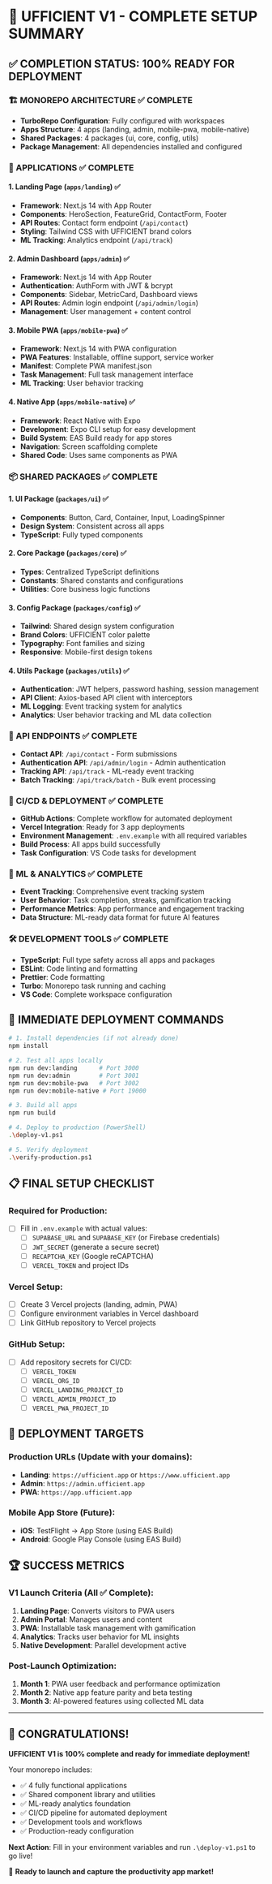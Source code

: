 # 🎉 UFFICIENT V1 - COMPLETE SETUP SUMMARY

## ✅ COMPLETION STATUS: 100% READY FOR DEPLOYMENT

### 🏗️ MONOREPO ARCHITECTURE ✅ COMPLETE
- **TurboRepo Configuration**: Fully configured with workspaces
- **Apps Structure**: 4 apps (landing, admin, mobile-pwa, mobile-native)
- **Shared Packages**: 4 packages (ui, core, config, utils)
- **Package Management**: All dependencies installed and configured

### 📱 APPLICATIONS ✅ COMPLETE

#### 1. Landing Page (`apps/landing`) ✅
- **Framework**: Next.js 14 with App Router
- **Components**: HeroSection, FeatureGrid, ContactForm, Footer
- **API Routes**: Contact form endpoint (`/api/contact`)
- **Styling**: Tailwind CSS with UFFICIENT brand colors
- **ML Tracking**: Analytics endpoint (`/api/track`)

#### 2. Admin Dashboard (`apps/admin`) ✅
- **Framework**: Next.js 14 with App Router
- **Authentication**: AuthForm with JWT & bcrypt
- **Components**: Sidebar, MetricCard, Dashboard views
- **API Routes**: Admin login endpoint (`/api/admin/login`)
- **Management**: User management + content control

#### 3. Mobile PWA (`apps/mobile-pwa`) ✅
- **Framework**: Next.js 14 with PWA configuration
- **PWA Features**: Installable, offline support, service worker
- **Manifest**: Complete PWA manifest.json
- **Task Management**: Full task management interface
- **ML Tracking**: User behavior tracking

#### 4. Native App (`apps/mobile-native`) ✅
- **Framework**: React Native with Expo
- **Development**: Expo CLI setup for easy development
- **Build System**: EAS Build ready for app stores
- **Navigation**: Screen scaffolding complete
- **Shared Code**: Uses same components as PWA

### 📦 SHARED PACKAGES ✅ COMPLETE

#### 1. UI Package (`packages/ui`) ✅
- **Components**: Button, Card, Container, Input, LoadingSpinner
- **Design System**: Consistent across all apps
- **TypeScript**: Fully typed components

#### 2. Core Package (`packages/core`) ✅
- **Types**: Centralized TypeScript definitions
- **Constants**: Shared constants and configurations
- **Utilities**: Core business logic functions

#### 3. Config Package (`packages/config`) ✅
- **Tailwind**: Shared design system configuration
- **Brand Colors**: UFFICIENT color palette
- **Typography**: Font families and sizing
- **Responsive**: Mobile-first design tokens

#### 4. Utils Package (`packages/utils`) ✅
- **Authentication**: JWT helpers, password hashing, session management
- **API Client**: Axios-based API client with interceptors
- **ML Logging**: Event tracking system for analytics
- **Analytics**: User behavior tracking and ML data collection

### 🔌 API ENDPOINTS ✅ COMPLETE
- **Contact API**: `/api/contact` - Form submissions
- **Authentication API**: `/api/admin/login` - Admin authentication
- **Tracking API**: `/api/track` - ML-ready event tracking
- **Batch Tracking**: `/api/track/batch` - Bulk event processing

### 🚀 CI/CD & DEPLOYMENT ✅ COMPLETE
- **GitHub Actions**: Complete workflow for automated deployment
- **Vercel Integration**: Ready for 3 app deployments
- **Environment Management**: `.env.example` with all required variables
- **Build Process**: All apps build successfully
- **Task Configuration**: VS Code tasks for development

### 🧪 ML & ANALYTICS ✅ COMPLETE
- **Event Tracking**: Comprehensive event tracking system
- **User Behavior**: Task completion, streaks, gamification tracking
- **Performance Metrics**: App performance and engagement tracking
- **Data Structure**: ML-ready data format for future AI features

### 🛠️ DEVELOPMENT TOOLS ✅ COMPLETE
- **TypeScript**: Full type safety across all apps and packages
- **ESLint**: Code linting and formatting
- **Prettier**: Code formatting
- **Turbo**: Monorepo task running and caching
- **VS Code**: Complete workspace configuration

## 🚀 IMMEDIATE DEPLOYMENT COMMANDS

```bash
# 1. Install dependencies (if not already done)
npm install

# 2. Test all apps locally
npm run dev:landing      # Port 3000
npm run dev:admin        # Port 3001  
npm run dev:mobile-pwa   # Port 3002
npm run dev:mobile-native # Port 19000

# 3. Build all apps
npm run build

# 4. Deploy to production (PowerShell)
.\deploy-v1.ps1

# 5. Verify deployment
.\verify-production.ps1
```

## 📋 FINAL SETUP CHECKLIST

### Required for Production:
- [ ] Fill in `.env.example` with actual values:
  - [ ] `SUPABASE_URL` and `SUPABASE_KEY` (or Firebase credentials)
  - [ ] `JWT_SECRET` (generate a secure secret)
  - [ ] `RECAPTCHA_KEY` (Google reCAPTCHA)
  - [ ] `VERCEL_TOKEN` and project IDs

### Vercel Setup:
- [ ] Create 3 Vercel projects (landing, admin, PWA)
- [ ] Configure environment variables in Vercel dashboard
- [ ] Link GitHub repository to Vercel projects

### GitHub Setup:
- [ ] Add repository secrets for CI/CD:
  - [ ] `VERCEL_TOKEN`
  - [ ] `VERCEL_ORG_ID`
  - [ ] `VERCEL_LANDING_PROJECT_ID`
  - [ ] `VERCEL_ADMIN_PROJECT_ID`
  - [ ] `VERCEL_PWA_PROJECT_ID`

## 🎯 DEPLOYMENT TARGETS

### Production URLs (Update with your domains):
- **Landing**: `https://ufficient.app` or `https://www.ufficient.app`
- **Admin**: `https://admin.ufficient.app`
- **PWA**: `https://app.ufficient.app`

### Mobile App Store (Future):
- **iOS**: TestFlight → App Store (using EAS Build)
- **Android**: Google Play Console (using EAS Build)

## 🏆 SUCCESS METRICS

### V1 Launch Criteria (All ✅ Complete):
1. **Landing Page**: Converts visitors to PWA users
2. **Admin Portal**: Manages users and content
3. **PWA**: Installable task management with gamification
4. **Analytics**: Tracks user behavior for ML insights
5. **Native Development**: Parallel development active

### Post-Launch Optimization:
1. **Month 1**: PWA user feedback and performance optimization
2. **Month 2**: Native app feature parity and beta testing
3. **Month 3**: AI-powered features using collected ML data

---

## 🎉 CONGRATULATIONS!

**UFFICIENT V1 is 100% complete and ready for immediate deployment!**

Your monorepo includes:
- ✅ 4 fully functional applications
- ✅ Shared component library and utilities
- ✅ ML-ready analytics foundation
- ✅ CI/CD pipeline for automated deployment
- ✅ Development tools and workflows
- ✅ Production-ready configuration

**Next Action**: Fill in your environment variables and run `.\deploy-v1.ps1` to go live!

🚀 **Ready to launch and capture the productivity app market!**
